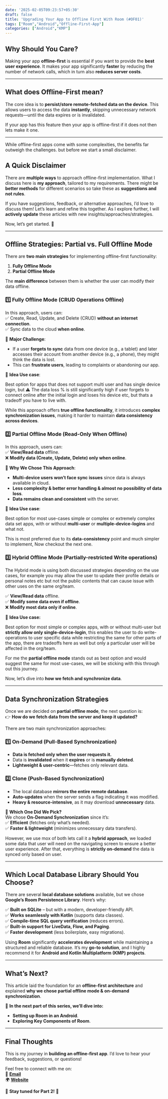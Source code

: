 ```yaml
---
date: '2025-02-05T09:23:57+05:30' 
draft: false
title: 'Upgrading Your App to Offline First With Room (#OF01)'
tags: ["Room","Android","Offline-First-App"]
categories: ["Android","KMP"]
---
```

## Why Should You Care?

Making your app **offline-first** is essential if you want to provide the **best user experience**. It makes your app significantly **faster** by reducing the number of network calls, which in turn also **reduces server costs**.  

---

## What does Offline-First mean?

The core idea is to **persist/store remote-fetched data on the device**. This allows users to access the data **instantly**, skipping unnecessary network requests—until the data expires or is invalidated.  

If your app has this feature then your app is offline-first if it does not then lets make it one.

---

While offline-first apps come with some complexities, the benefits far outweigh the challenges. but before we start a small disclaimer.  

## A Quick Disclaimer

There are **multiple ways** to approach offline-first implementation. What I discuss here is **my approach**, tailored to my requirements. There might be **better methods** for different scenarios so take these as **suggestions and not rules**.

If you have suggestions, feedback, or alternative approaches, I’d love to discuss them! Let’s learn and refine this together. As I explore further, I will **actively update** these articles with new insights/approaches/strategies.  

Now, let’s get started. 🚀

---

## Offline Strategies: Partial vs. Full Offline Mode

There are **two main strategies** for implementing offline-first functionality:  

1. **Fully Offline Mode**  
2. **Partial Offline Mode**  

The **main difference** between them is whether the user can modify their data offline.  

### 1️⃣ Fully Offline Mode (CRUD Operations Offline)

In this approach, users can:  
✅ Create, Read, Update, and Delete (CRUD) **without an internet connection**.  
✅ Sync data to the cloud **when online**.  

🔴 **Major Challenge**:  

- If a user **forgets to sync** data from one device (e.g., a tablet) and later accesses their account from another device (e.g., a phone), they might think the data is lost.  
- This can **frustrate users**, leading to complaints or abandoning our app.

🔵 **Idea Use case**:

Best option for apps that does not support multi user and has single device login, but ⚠️ The data loss % is still significantly high if user forgets to connect online after the initial login and loses his device etc, but thats a tradeoff you have to live with.

While this approach offers **true offline functionality**, it introduces **complex synchronization issues**, making it harder to maintain **data consistency across devices**.  

### 2️⃣ Partial Offline Mode (Read-Only When Offline)

In this approach, users can:  
✅ **View/Read data** offline.  
❌ **Modify data (Create, Update, Delete) only when online**.  

🔹 **Why We Chose This Approach**:  

- **Multi-device users won’t face sync issues** since data is always available in cloud.
- **Less complexity & better error handling & almost no possibility of data loss**.  
- **Data remains clean and consistent** with the server.

🔵 **Idea Use case**:

Best option for most use-cases simple or complex or extremely complex data set apps, with or without **multi-user** or **multiple-device-logins** and what not.

This is most preferred due to its **data-consistency** point and much simpler to implement, Now checkout the next one.

### 3️⃣ Hybrid Offline Mode (Partially-restricted Write operations)

 The Hybrid mode is using both discussed strategies depending on the use cases, for example you may allow the user to update their profile details or personal notes etc but not the public contents that can cause issue with other uses on the same org/team.

✅ **View/Read data** offline.    
✅ **Modify some data even if offline**.   
❌ **Modify most data only if online**. 

🔵 **Idea Use case:**

Best option for most simple or complex apps, with or without multi-user but **strictly allow only single-device-login**, this enables the user to do write-operations to user specific data while restricting the same for other parts of the app, there are tradeoffs here as well but only a particular user will be affected in the org/team.

For me the **partial offline mode** stands out as best option and would suggest the same for most use-cases, we will be sticking with this through out this journey.

Now, let’s dive into **how we fetch and synchronize data**.

---

## **Data Synchronization Strategies**  

Once we are decided on **partial offline mode**, the next question is:  
👉 **How do we fetch data from the server and keep it updated?**  

There are two main synchronization approaches:  

### 1️⃣ On-Demand (Pull-Based Synchronization)

- **Data is fetched only when the user requests it.**  
- Data is **invalidated** when it **expires** or is **manually deleted**.  
- **Lightweight & user-centric**—fetches only relevant data.  

### 2️⃣ Clone (Push-Based Synchronization)

- The local database **mirrors the entire remote database**.  
- **Auto-updates** when the server sends a flag indicating it was modified.  
- **Heavy & resource-intensive**, as it may download **unnecessary** data.  

🔹 **Which One Did We Pick?**  
We chose **On-Demand Synchronization** since it’s:  
✅ **Efficient** (fetches only what’s needed).  
✅ **Faster & lightweight** (minimizes unnecessary data transfers).  

However, we use mox of both lets call it a **hybrid approach**, we loaded some data that user will need on the navigating screen to ensure a better user experience.  After that, everything is **strictly on-demand** the data is synced only based on user. 

---

## **Which Local Database Library Should You Choose?**  

There are several **local database solutions** available, but we chose **Google’s Room Persistence Library**. Here’s why:  

✅ **Built on SQLite** – but with a modern, developer-friendly API.  
✅ **Works seamlessly with Kotlin** (supports data classes).  
✅ **Compile-time SQL query verification** (reduces errors).  
✅ **Built-in support for LiveData, Flow, and Paging**.  
✅ **Faster development** (less boilerplate, easy migrations).  

Using **Room** significantly **accelerates development** while maintaining a structured and reliable database. It’s my **go-to solution**, and I highly recommend it for **Android and Kotlin Multiplatform (KMP) projects**.  

---

## **What’s Next?**  

This article laid the foundation for an **offline-first architecture** and explained **why we chose partial offline mode & on-demand synchronization**.  

📌 **In the next part of this series, we’ll dive into:**  

- **Setting up Room in an Android**.
- **Exploring Key Components of Room**.

---

## **Final Thoughts**  

This is my journey in **building an offline-first app**. I’d love to hear your feedback, suggestions, or questions!  

Feel free to connect with me on:  
📩 **[Email](mailto:mail@eknath.dev)**  
🌍 **[Website](https://eknath.dev)**  

🚀 **Stay tuned for Part 2!** 🚀  
